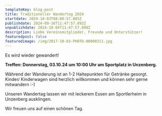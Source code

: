 ```yaml
---
templateKey: blog-post
title: Traditioneller Wandertag 2024
startdate: 2024-10-03T08:00:57.885Z
publishdate: 2024-09-16T11:47:57.892Z
unpublishdate: 2024-10-04T11:47:57.898Z
description: Liebe Vereinsmitglieder, Freunde und Unterstützer!
featuredpost: false
featuredimage: /img/2017-10-03-PHOTO-00000211.jpg
---
```

Es wird wieder gewandert!

**Treffen: Donnerstag, 03.10.24 um 10:00 Uhr am Sportplatz in Unzenberg.**

Während der Wanderung ist an 1-2 Haltepunkten für Getränke gesorgt. Kinder/ Kinderwagen sind herzlich willkommen und können sehr gerne mitwandern :-)

Unseren Wandertag lassen wir mit leckerem Essen am Sportlerheim in Unzenberg  ausklingen.

Wir freuen uns auf einen schönen Tag.